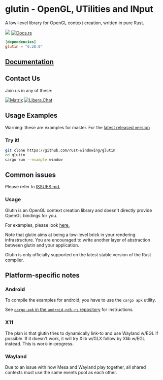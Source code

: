 # glutin -  OpenGL, UTilities and INput
A low-level library for OpenGL context creation, written in pure Rust.

[![](https://img.shields.io/crates/v/glutin.svg)](https://crates.io/crates/glutin)
[![Docs.rs](https://docs.rs/glutin/badge.svg)](https://docs.rs/glutin)

```toml
[dependencies]
glutin = "0.28.0"
```

## [Documentation](https://docs.rs/glutin)

## Contact Us

Join us in any of these:

[![Matrix](https://img.shields.io/badge/Matrix-%23rust--windowing%3Amatrix.org-blueviolet.svg)](https://matrix.to/#/#rust-windowing:matrix.org)
[![Libera.Chat](https://img.shields.io/badge/libera.chat-%23winit-red.svg)](https://web.libera.chat/#winit)

## Usage Examples

Warning: these are examples for master. For the [latest released version](https://github.com/rust-windowing/glutin/releases/tag/v0.27.0)

### Try it!

```bash
git clone https://github.com/rust-windowing/glutin
cd glutin
cargo run --example window
```

## Common issues

Please refer to [ISSUES.md.](ISSUES.md)

### Usage

Glutin is an OpenGL context creation library and doesn't directly provide OpenGL bindings for you.

For examples, please look [here.](https://github.com/rust-windowing/glutin/tree/master/glutin_examples)

Note that glutin aims at being a low-level brick in your rendering infrastructure. You are encouraged to write another layer of abstraction between glutin and your application.

Glutin is only officially supported on the latest stable version of the Rust compiler.

## Platform-specific notes

### Android

To compile the examples for android, you have to use the `cargo apk` utility.

See [`cargo-apk` in the `android-ndk-rs` repository](https://github.com/rust-windowing/android-ndk-rs/tree/master/cargo-apk) for instructions.

### X11

The plan is that glutin tries to dynamically link-to and use Wayland w/EGL if possible. If it doesn't work, it will try Xlib w/GLX follow by Xlib w/EGL instead. This is work-in-progress.

### Wayland

Due to an issue with how Mesa and Wayland play together, all shared contexts must use the same events pool as each other.

